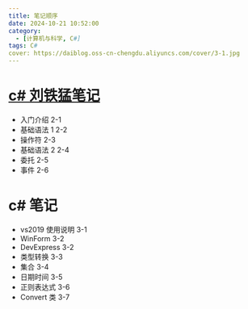 ```yaml
---
title: 笔记顺序
date: 2024-10-21 10:52:00
category:
  - [计算机与科学, C#]
tags: C#
cover: https://daiblog.oss-cn-chengdu.aliyuncs.com/cover/3-1.jpg
---
```


# [c# 刘铁猛笔记](https://www.bilibili.com/video/BV13b411b7Ht)

- 入门介绍 2-1
- 基础语法 1 2-2
- 操作符 2-3
- 基础语法 2 2-4
- 委托 2-5
- 事件 2-6

# c# 笔记

- vs2019 使用说明 3-1
- WinForm 3-2
- DevExpress 3-2
- 类型转换 3-3
- 集合 3-4
- 日期时间 3-5
- 正则表达式 3-6
- Convert 类 3-7
